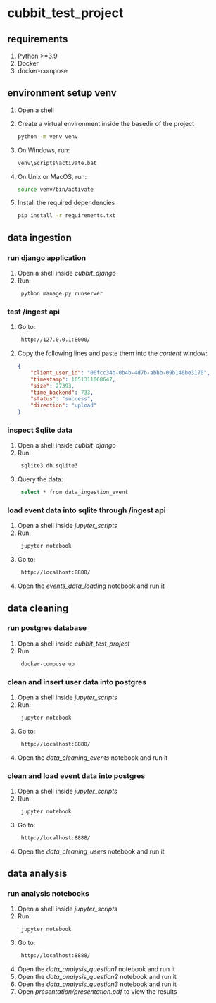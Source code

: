 # cubbit_test_project

## requirements
1. Python >=3.9
2. Docker
3. docker-compose

## environment setup venv
1. Open a shell 

2. Create a virtual environment inside the basedir of the project
    ```sh
    python -m venv venv
    ```
3. On Windows, run:
    ```sh
    venv\Scripts\activate.bat
    ```
4. On Unix or MacOS, run:
    ```sh
    source venv/bin/activate
    ```
5. Install the required dependencies
    ```sh
    pip install -r requirements.txt
    ```

## data ingestion   
### run django application
1. Open a shell inside _cubbit_django_
2. Run:
   ```sh
    python manage.py runserver
   ```
 
### test /ingest api
1. Go to: 
   ```sh
    http://127.0.0.1:8000/
   ```
2. Copy the following lines and paste 
them into the _content_ window:
    ```json
    {
        "client_user_id": "00fcc34b-0b4b-4d7b-abbb-09b146be3170",
        "timestamp": 1651311068647,
        "size": 27393,
        "time_backend": 733,
        "status": "success",
        "direction": "upload"
    }
    ```
   
### inspect Sqlite data
1. Open a shell inside  _cubbit_django_
2. Run:
   ```sh
    sqlite3 db.sqlite3
   ```
3. Query the data: 
   ```sh
    select * from data_ingestion_event
   ```
   
### load event data into sqlite through /ingest api
1. Open a shell inside _jupyter_scripts_
2. Run:
   ```sh
    jupyter notebook
   ```
2. Go to: 
   ```sh
    http://localhost:8888/
   ``` 
3. Open the _events_data_loading_ notebook and run it


## data cleaning
### run postgres database 
1. Open a shell inside _cubbit_test_project_
2. Run:
   ```sh
    docker-compose up
   ```
### clean and insert user data into postgres
1. Open a shell  inside _jupyter_scripts_
2. Run:
   ```sh
    jupyter notebook
   ```
2. Go to: 
   ```sh
    http://localhost:8888/
   ``` 
3. Open the _data_cleaning_events_ notebook and run it

### clean and load event data into postgres
1. Open a shell inside _jupyter_scripts_
2. Run:
   ```sh
    jupyter notebook
   ```
2. Go to: 
   ```sh
    http://localhost:8888/
   ``` 
3. Open the _data_cleaning_users_ notebook and run it


## data analysis
### run analysis notebooks
1. Open a shell inside _jupyter_scripts_
2. Run:
   ```sh
    jupyter notebook
   ```
2. Go to: 
   ```sh
    http://localhost:8888/
   ``` 
3. Open the _data_analysis_question1_ notebook and run it
4. Open the _data_analysis_question2_ notebook and run it
5. Open the _data_analysis_question3_ notebook and run it
6. Open _presentation/presentation.pdf_ to view the results
